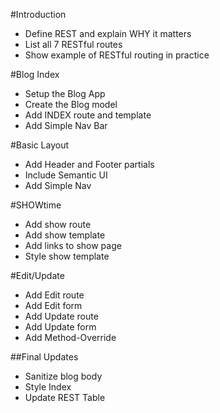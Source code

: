 #Introduction 
* Define REST and explain WHY it matters
* List all 7 RESTful routes
* Show example of RESTful routing in practice

#Blog Index
* Setup the Blog App
* Create the Blog model
* Add INDEX route and template
* Add Simple Nav Bar 

#Basic Layout
* Add Header and Footer partials
* Include Semantic UI
* Add Simple Nav

#SHOWtime
* Add show route
* Add show template
* Add links to show page
* Style show template

#Edit/Update
* Add Edit route
* Add Edit form
* Add Update route
* Add Update form
* Add Method-Override

##Final Updates
* Sanitize blog body
* Style Index
* Update REST Table